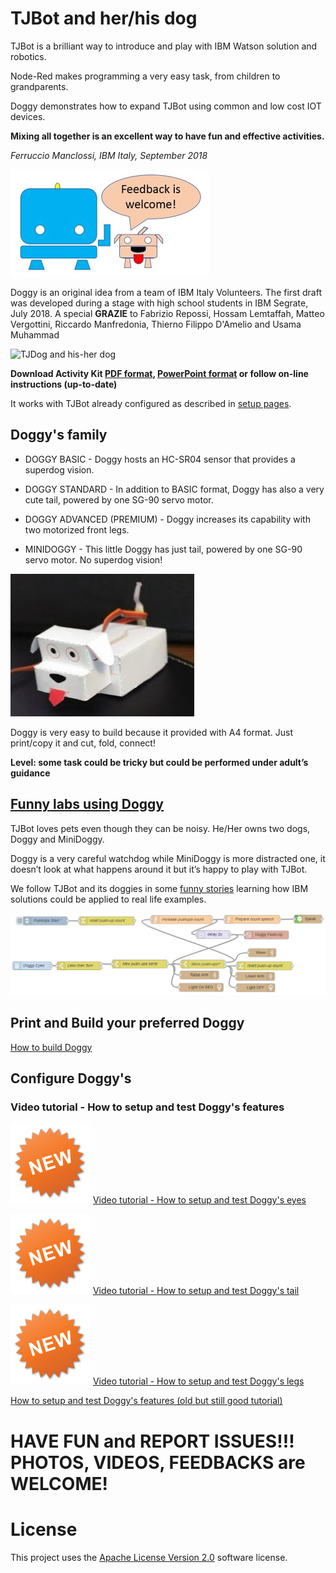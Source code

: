 # TJBot and her/his dog

TJBot is a brilliant way to introduce and play with IBM Watson solution and robotics.

Node-Red makes programming a very easy task, from children to grandparents.

Doggy demonstrates how to expand TJBot using common and low cost IOT devices.

**Mixing all together is an excellent way to have fun and effective activities.**

_Ferruccio Manclossi, IBM Italy, September 2018_

![Feedback](Media/Tales/Comic.T0.Feedback.jpg)

Doggy is an original idea from a team of IBM Italy Volunteers. The first draft was developed during a stage with high school students in IBM Segrate, July 2018. A special **GRAZIE** to Fabrizio Repossi, Hossam Lemtaffah, Matteo Vergottini, Riccardo Manfredonia, Thierno Filippo D'Amelio and Usama Muhammad

![TJDog and his-her dog](https://github.com/fmanclossi/TJBot-playbook/blob/master/examples/Doggy/Media/TJBot%20and%20Doggy%20-%20advanced%20version.gif)

**Download Activity Kit [PDF format](https://github.com/fmanclossi/TJBot-playbook/blob/master/examples/Doggy/Activity%20Kit%20Doggy%2020181001.pdf), [PowerPoint format](https://github.com/fmanclossi/TJBot-playbook/blob/master/examples/Doggy/Activity%20kit%20Doggy%2020181001.pptx) or follow on-line instructions (up-to-date)**

It works with TJBot already configured as described in [setup pages](https://github.com/fmanclossi/TJBot-playbook/tree/master/setup).

## Doggy's family

* DOGGY BASIC - Doggy hosts an HC-SR04 sensor that provides a superdog vision.

* DOGGY STANDARD - In addition to BASIC format, Doggy  has also a very cute tail, powered by one SG-90 servo motor.

* DOGGY ADVANCED (PREMIUM) - Doggy increases its capability with two motorized front legs.

* MINIDOGGY - This little Doggy has just tail, powered by one SG-90 servo motor. No superdog vision!

![MiniDoggy](https://github.com/fmanclossi/TJBot-playbook/blob/master/examples/Doggy/Media/MiniDoggyReduced/MiniDoggy%20finished.jpg)

Doggy is very easy to build because it provided with A4 format. Just print/copy it and cut, fold, connect!

**Level: some task could be tricky but could be performed under adult’s guidance**

## [Funny labs using Doggy](Tales%20of%20two%20doggies.md)

TJBot loves pets even though they can be noisy. He/Her owns two dogs, Doggy and MiniDoggy.

Doggy is a very careful watchdog while MiniDoggy is more distracted one, it doesn’t look at what happens around it but it’s happy to play with TJBot.

We follow TJBot and its doggies in some [funny stories](https://github.com/fmanclossi/TJBot-playbook/blob/master/examples/Doggy/Tales%20of%20two%20doggies.md) learning how IBM solutions could be applied to real life examples.

![image](https://github.com/fmanclossi/TJBot-playbook/blob/master/examples/Doggy/Media/Tales/t02C02.TJBot.Wave.Shine.HelpingDoggy.Flow.jpg)

## Print and Build your preferred Doggy

[How to build Doggy](https://github.com/fmanclossi/TJBot-playbook/blob/master/examples/Doggy/Print%20and%20Build%20Doggy.md)

## Configure Doggy's

### Video tutorial - How to setup and test Doggy's features
![image](https://github.com/fmanclossi/TJBot-playbook/blob/master/Images/new_red.png) 
 [Video tutorial - How to setup and test Doggy's eyes](https://www.youtube.com/watch?v=ifiLV387OmI)

![image](https://github.com/fmanclossi/TJBot-playbook/blob/master/Images/new_red.png) 
 [Video tutorial - How to setup and test Doggy's tail](https://www.youtube.com/watch?v=-KradTCKj4o)

![image](https://github.com/fmanclossi/TJBot-playbook/blob/master/Images/new_red.png) 
 [Video tutorial - How to setup and test Doggy's legs](https://www.youtube.com/watch?v=X6gF7rbXPcQ)

[How to setup and test Doggy's features (old but still good tutorial)](https://github.com/fmanclossi/TJBot-playbook/blob/master/examples/Doggy/Setup%20Doggy%20and%20Test%20features.md)

# HAVE FUN and REPORT ISSUES!!! PHOTOS, VIDEOS, FEEDBACKS are WELCOME!

# License  
This project uses the [Apache License Version 2.0](../../LICENSE) software license.  
